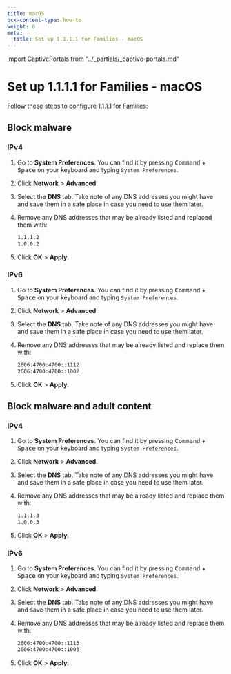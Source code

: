 ```yaml
---
title: macOS
pcx-content-type: how-to
weight: 0
meta:
  title: Set up 1.1.1.1 for Families - macOS
---
```


import CaptivePortals from "../\_partials/\_captive-portals.md"

# Set up 1.1.1.1 for Families - macOS

Follow these steps to configure 1.1.1.1 for Families:

## Block malware

### IPv4

1.  Go to **System Preferences**. You can find it by pressing <kbd>Command</kbd> + <kbd>Space</kbd> on your keyboard and typing `System Preferences`.

2.  Click **Network** > **Advanced**.

3.  Select the **DNS** tab. Take note of any DNS addresses you might have and save them in a safe place in case you need to use them later.

4.  Remove any DNS addresses that may be already listed and replaced them with:

    ```txt
    1.1.1.2
    1.0.0.2
    ```

5.  Click **OK** > **Apply**.

### IPv6

1.  Go to **System Preferences**. You can find it by pressing <kbd>Command</kbd> + <kbd>Space</kbd> on your keyboard and typing `System Preferences`.

2.  Click **Network** > **Advanced**.

3.  Select the **DNS** tab. Take note of any DNS addresses you might have and save them in a safe place in case you need to use them later.

4.  Remove any DNS addresses that may be already listed and replace them with:

    ```txt
    2606:4700:4700::1112
    2606:4700:4700::1002
    ```

5.  Click **OK** > **Apply**.

## Block malware and adult content

### IPv4

1.  Go to **System Preferences**. You can find it by pressing <kbd>Command</kbd> + <kbd>Space</kbd> on your keyboard and typing `System Preferences`.

2.  Click **Network** > **Advanced**.

3.  Select the **DNS** tab. Take note of any DNS addresses you might have and save them in a safe place in case you need to use them later.

4.  Remove any DNS addresses that may be already listed and replace them with:

    ```txt
    1.1.1.3
    1.0.0.3
    ```

5.  Click **OK** > **Apply**.

### IPv6

1.  Go to **System Preferences**. You can find it by pressing <kbd>Command</kbd> + <kbd>Space</kbd> on your keyboard and typing `System Preferences`.

2.  Click **Network** > **Advanced**.

3.  Select the **DNS** tab. Take note of any DNS addresses you might have and save them in a safe place in case you need to use them later.

4.  Remove any DNS addresses that may be already listed and replace them with:

    ```txt
    2606:4700:4700::1113
    2606:4700:4700::1003
    ```

5.  Click **OK** > **Apply**.

<CaptivePortals/>
